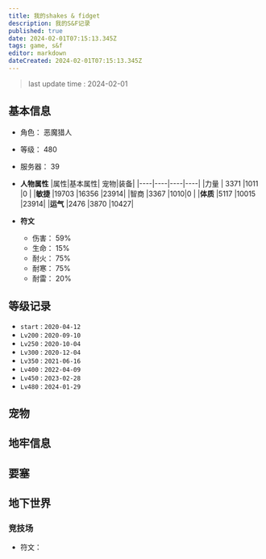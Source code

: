 ```yaml
---
title: 我的shakes & fidget
description: 我的S&F记录
published: true
date: 2024-02-01T07:15:13.345Z
tags: game, s&f
editor: markdown
dateCreated: 2024-02-01T07:15:13.345Z
---
```


> last update time : 2024-02-01
## 基本信息 
- 角色：  恶魔猎人 
- 等级：  480
- 服务器： 39
- **人物属性**
|属性|基本属性| 宠物|装备|
|----|----|----|----|
|力量 | 3371 |1011   |0 | 
|**敏捷** |19703 |16356  |23914|
|智商 |3367  |1010|0 |
|**体质** |5117  |10015  |23914|
|**运气** |2476  |3870   |10427|

- **符文**
  - 伤害：  59%
  - 生命：  15%
  - 耐火：  75%
  - 耐寒：  75%
  - 耐雷：  20%



## 等级记录
- `start` : `2020-04-12`
- `Lv200` : `2020-09-10`
- `Lv250` : `2020-10-04`
- `Lv300` : `2020-12-04`
- `Lv350` : `2021-06-16`
- `Lv400` : `2022-04-09`
- `Lv450` : `2023-02-28`
- `Lv480` : `2024-01-29`
## 宠物

## 地牢信息

## 要塞

## 地下世界

### 竞技场
- 符文： 